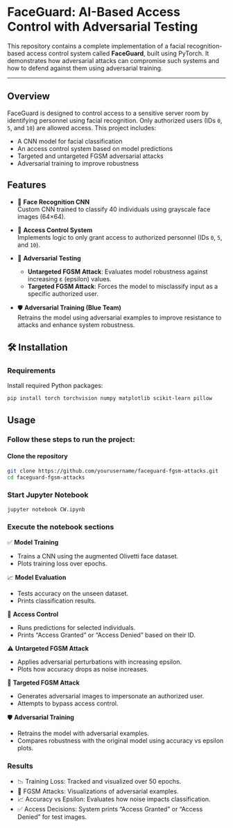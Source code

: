 # FaceGuard: AI-Based Access Control with Adversarial Testing

This repository contains a complete implementation of a facial recognition-based access control system called **FaceGuard**, built using PyTorch. It demonstrates how adversarial attacks can compromise such systems and how to defend against them using adversarial training.

---

##  Overview

FaceGuard is designed to control access to a sensitive server room by identifying personnel using facial recognition. Only authorized users (IDs `0`, `5`, and `10`) are allowed access. This project includes:

- A CNN model for facial classification
- An access control system based on model predictions
- Targeted and untargeted FGSM adversarial attacks
- Adversarial training to improve robustness



## Features

- 🧠 **Face Recognition CNN**  
  Custom CNN trained to classify 40 individuals using grayscale face images (64×64).

- 🔐 **Access Control System**  
  Implements logic to only grant access to authorized personnel (IDs `0`, `5`, and `10`).

- 🧪 **Adversarial Testing**
  - **Untargeted FGSM Attack**: Evaluates model robustness against increasing ε (epsilon) values.
  - **Targeted FGSM Attack**: Forces the model to misclassify input as a specific authorized user.

- 🛡 **Adversarial Training (Blue Team)**  
  Retrains the model using adversarial examples to improve resistance to attacks and enhance system robustness.



## 🛠 Installation

### Requirements

Install required Python packages:

```bash
pip install torch torchvision numpy matplotlib scikit-learn pillow
```
##  Usage

### Follow these steps to run the project:
#### Clone the repository
```bash
git clone https://github.com/yourusername/faceguard-fgsm-attacks.git
cd faceguard-fgsm-attacks
```
### Start Jupyter Notebook
```bash
jupyter notebook CW.ipynb
```
### Execute the notebook sections
✅ **Model Training** 
- Trains a CNN using the augmented Olivetti face dataset.
- Plots training loss over epochs.
  
📈 **Model Evaluation**
- Tests accuracy on the unseen dataset.
- Prints classification results.
  
🔐 **Access Control**
- Runs predictions for selected individuals.
- Prints “Access Granted” or “Access Denied” based on their ID.
  
⚠️ **Untargeted FGSM Attack**
- Applies adversarial perturbations with increasing epsilon.
- Plots how accuracy drops as noise increases.
  
🎯 **Targeted FGSM Attack**
- Generates adversarial images to impersonate an authorized user.
- Attempts to bypass access control.
  
🛡 **Adversarial Training**
- Retrains the model with adversarial examples.
- Compares robustness with the original model using accuracy vs epsilon plots.

### Results
- 📉 Training Loss: Tracked and visualized over 50 epochs.
- 🧪 FGSM Attacks: Visualizations of adversarial examples.
- 📈 Accuracy vs Epsilon: Evaluates how noise impacts classification.
- ✅ Access Decisions: System prints “Access Granted” or “Access Denied” for test images.

